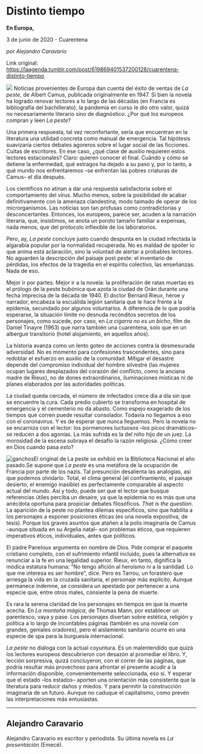 # Distinto tiempo

**En Europa,**

3 de junio de 2020 - Cuarentena

_por Alejandro Caravario_

Link original: https://laagenda.tumblr.com/post/619869401537200128/cuarentena-distinto-tiempo

![](https://64.media.tumblr.com/fc9a9b15201638aa06bcaff835b5535f/854b5b659e805a7f-f0/s500x750/b4ca51eea730ea2d1c8b5cb4767c1913a0e9779d.jpg)
Noticias provenientes de Europa dan cuenta del éxito de ventas de *La peste*, de Albert Camus, publicada originalmente en 1947. Si bien la novela ha logrado renovar lectores a lo largo de las décadas (en Francia es bibliografía del bachillerato), la pandemia en curso le dio otro valor, quizá no necesariamente literario sino de diagnóstico. ¿Por qué los europeos compran y leen *La peste*? 

Una primera respuesta, tal vez reconfortante, sería que encuentran en la literatura una utilidad concreta como manual de emergencia. Tal hipótesis suavizaría ciertos debates agoreros sobre el lugar social de las ficciones. Cuitas de escritores. En ese caso, ¿qué clase de auxilio requieren estos lectores estacionales? Claro: quieren conocer el final. Cuándo y cómo se detiene la enfermedad, qué estragos ha dejado a su paso y, por lo tanto, a qué mundo nos enfrentaremos –se enfrentan las pobres criaturas de Camus– el día después.

Los científicos no atinan a dar una respuesta satisfactoria sobre el comportamiento del virus. Mucho menos, sobre la posibilidad de acabar definitivamente con la amenaza clandestina, modo taimado de operar de los microrganismos. Las noticias son tan profusas como contradictorias y desconcertantes. Entonces, los europeos, parece ser, acuden a la narración literaria, que, insistimos, se anota un poroto tamaño familiar a expensas, nada menos, que del protocolo inflexible de los laboratorios. 

Pero, ay, *La peste* concluye justo cuando despunta en la ciudad infectada la algarabía popular por la normalidad recuperada. No es maldad de spoiler lo que anima está aclaración, sino la voluntad de alertar a probables lectores. No aguarden la descripción del paisaje post peste: el inventario de pérdidas, los efectos de la tragedia en el espíritu colectivo, las enseñanzas. Nada de eso.

Mejor ir por partes. Mejor ir a la novela: la proliferación de ratas muertas es el prólogo de la peste bubónica que azota la ciudad de Orán durante una fecha imprecisa de la década de 1940. El doctor Bernard Rieux, héroe y narrador, encabeza la escuálida legión sanitaria que le hace frente a la epidemia, secundado por algunos voluntarios. A diferencia de lo que podría esperarse, la situación límite no desnuda recónditos secretos de los personajes, como sucede, por caso, en *La cigarra no es un bicho*, film de Daniel Tinayre (1963) que narra también una cuarentena, solo que en un albergue transitorio (hotel alojamiento, en aquellos años). 

La historia avanza como un lento goteo de acciones contra la desmesurada adversidad. No es momento para confesiones trascendentes, sino para redoblar el esfuerzo en auxilio de la comunidad. Mitigar el desastre depende del compromiso individual del hombre silvestre (las mujeres ocupan lugares desplazados del corazón del conflicto, como la anciana madre de Rieux), no de dones extraordinarios, iluminaciones místicas ni de planes elaborados por las autoridades políticas. 

La ciudad queda cercada, el número de infectados crece día a día sin que se encuentre la cura. Cada predio cubierto se transforma en hospital de emergencia y el cementerio no da abasto. Como espejo exagerado de los tiempos que corren puede resultar consolador. Todavía no llegamos a eso con el coronavirus. Y es de esperar que nunca lleguemos. Pero la novela no se encarniza con el lector: los pormenores luctuosos –los picos dramáticos– se reducen a dos agonías. La más sufrida es la del niño hijo de un juez. La morosidad de la escena subraya el desafío la razón religiosa. ¿Cómo creer en Dios cuando pasa *esto*? 

![ganchos](https://64.media.tumblr.com/f3fd0623384aefab30d93964dd95540f/854b5b659e805a7f-e9/s500x750/0d5ce9abcdfe49dc4e28d499b70a0f969bcd3682.jpg)El original de La peste se exhibió en la Biblioteca Nacional el año pasado.Se supone que *La peste* es una metáfora de la ocupación de Francia por parte de los nazis. Tal presunción desalienta las analogías, así que podemos olvidarlo. Total, el clima general (el confinamiento, el paisaje desierto, el enemigo inasible) es perfectamente comparable al aspecto actual del mundo. Así y todo, puede ser que el lector que busque referencias útiles perciba un desaire, ya que la epidemia no es más que una anécdota oportuna para propiciar debates filosóficos. *That is the question*. La aparición de la peste no plantea dilemas específicos, sino que habilita a los personajes a exponer posiciones éticas (es una novela expositiva, de tesis). Porque los graves asuntos que atañen a la polis imaginaria de Camus –aunque situada en su Argelia natal– son problemas éticos, que requieren imperativos éticos, individuales, antes que políticos.

El padre Paneloux argumenta en nombre de Dios. Pide comprar el paquete cristiano completo, con el sufrimiento infantil incluido, pues la alternativa es renunciar a la fe en una legalidad superior. Rieux, en tanto, dignifica la módica estatura humana: “No tengo afición al heroísmo ni a la santidad. Lo que me interesa es ser hombre”, dice. Pero es Tarrou, un forastero que arriesga la vida en la cruzada sanitaria, el personaje más explícito. Aunque permanece indemne, se considera un apestado por pertenecer a una especie que, entre otros males, consiente la pena de muerte. 

Es rara la serena claridad de los personajes en tiempos en que la muerte acecha. En *La montaña mágica*, de Thomas Mann, por establecer un parentesco, vaya y pase. Los personajes disertan sobre estética, religión y política a lo largo de incontables páginas (también es una novela con grandes, geniales oradores), pero el aislamiento sanitario ocurre en una especie de spa para la burguesía internacional.

*La peste* no dialoga con la actual coyuntura. Es un malentendido que quizá los lectores europeos descubrieron con desazón al promediar el libro. Y, lección sorpresiva, quizá concluyeron, con el correr de las páginas, que podría resultar más provechoso para afrontar el presente acudir a la información disponible, convenientemente seleccionada, eso sí. Y esperar que el estado –los estados– aporten una orientación más consistente que la literatura para reducir daños y miedos. Y para permitir la construcción imaginaria de un futuro. Aunque no caduque el capitalismo, como prevén las interpretaciones más entusiastas. 

  




---

Alejandro Caravario
-------------------

 Alejandro Caravario es escritor y periodista. Su última novela es *La presentación* (Emecé).

